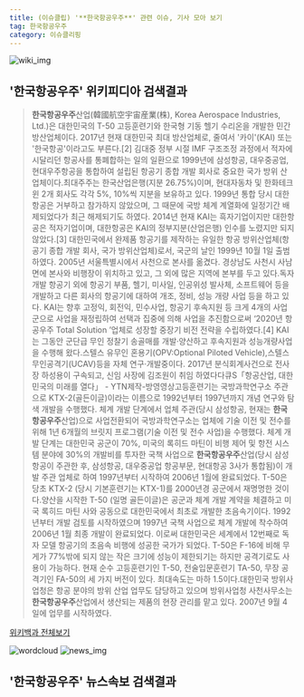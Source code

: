```yaml
---
title: (이슈클립) '**한국항공우주**' 관련 이슈, 기사 모아 보기
tag: 한국항공우주
category: 이슈클리핑
---
```

![wiki_img](https://user-images.githubusercontent.com/42597476/44503234-41136a80-a6d0-11e8-9071-6fc6418eafe4.png)
## **'**한국항공우주**'** 위키피디아 검색결과
>**한국항공우주**산업(韓國航空宇宙産業(株), Korea Aerospace Industries, Ltd.)은 대한민국의 T-50 고등훈련기와 한국형 기동 헬기 수리온을 개발한 민간 방산업체이다. 2017년 현재 대한민국 최대 방산업체로, 줄여서 '카이'(KAI) 또는 '한국항공'이라고도 부른다.[2] 김대중 정부 시절 IMF 구조조정 과정에서 적자에 시달리던 항공사를 통폐합하는 일의 일환으로 1999년에 삼성항공, 대우중공업, 현대우주항공을 통합하여 설립된 항공기 종합 개발 회사로 중요한 국가 방위 산업체이다.최대주주는 한국산업은행(지분 26.75%)이며, 현대자동차 및 한화테크윈 2개 회사도 각각 5%, 10%씩 지분을 보유하고 있다. 1999년 통합 당시 대한항공은 거부하고 참가하지 않았으며, 그 때문에 국방 체계 계열화에 일정기간 배제되었다가 최근 해제되기도 하였다. 2014년 현재 KAI는 흑자기업이지만 대한항공은 적자기업이며, 대한항공은 KAI의 정부지분(산업은행) 인수를 노렸지만 되지 않았다.[3] 대한민국에서 완제품 항공기를 제작하는 유일한 항공 방위산업체(항공기 종합 개발 회사, 국가 방위산업체)로서, 국군의 날인 1999년 10월 1일 출범하였다. 2005년 서울특별시에서 사천으로 본사를 옮겼다. 경상남도 사천시 사남면에 본사와 비행장이 위치하고 있고, 그 외에 많은 지역에 본부를 두고 있다.독자 개발 항공기 외에 항공기 부품, 헬기, 미사일, 인공위성 발사체, 소프트웨어 등을 개발하고 다른 회사의 항공기에 대하여 개조, 정비, 성능 개량 사업 등을 하고 있다. KAI는 향후 고정익, 회전익, 민수사업, 항공기 후속지원 등 크게 4개의 사업군으로 사업을 재정립하여 선택과 집중에 의해 사업을 추진함으로써 ‘2020년 항공우주 Total Solution ’업체로 성장할 중장기 비전 전략을 수립하였다.[4] KAI는 그동안 군단급 무인 정찰기 송골매를 개발·양산하고 후속지원과 성능개량사업을 수행해 왔다.스텔스 유무인 혼용기(OPV:Optional Piloted Vehicle),스텔스 무인공격기(UCAV)등을 자체 연구·개발중이다. 2017년 분식회계사건으로 전사장 하성용이 구속되고, 신임 사장에 김조원이 취임 하였다다큐S「항공산업, 대한민국의 미래를 열다」 - YTN제작-방영영상고등훈련기는 국방과학연구소 주관으로 KTX-2(골든이글)이라는 이름으로 1992년부터 1997년까지 개념 연구와 탐색 개발을 수행했다. 체계 개발 단계에서 업체 주관(당시 삼성항공, 현재는 **한국항공우주**산업)으로 사업전환되어 국방과학연구소는 업체에 기술 이전 및 전수를 위해 1년 6개월의 브릿지 프로그램(기술 이전 및 전수 사업)을 수행했다. 체계 개발 단계는 대한민국 공군이 70%, 미국의 록히드 마틴이 비행 제어 및 항전 시스템 분야에 30%의 개발비를 투자한 국책 사업으로 **한국항공우주**산업(당시 삼성항공이 주관한 후, 삼성항공, 대우중공업 항공부문, 현대항공 3사가 통합됨)이 개발 주관 업체로 하여 1997년부터 시작하여 2006년 1월에 완료되었다. T-50은 당초 KTX-2 (당시 기본훈련기는 KTX-1)를 2000년경 공군에서 재명명한 것이다.양산을 시작한 T-50 (일명 골든이글)은 공군과 체계 개발 계약을 체결하고 미국 록히드 마틴 사와 공동으로 대한민국에서 최초로 개발한 초음속기이다. 1992년부터 개발 검토를 시작하였으며 1997년 국책 사업으로 체계 개발에 착수하여 2006년 1월 최종 개발이 완료되었다. 이로써 대한민국은 세계에서 12번째로 독자 모델 항공기의 초음속 비행에 성공한 국가가 되었다. T-50은 F-16에 비해 무게가 77%밖에 되지 않는 작은 크기에 성능이 제한되기는 하지만 공격기로도 사용이 가능하다. 현재 순수 고등훈련기인 T-50, 전술입문훈련기 TA-50, 무장 공격기인 FA-50의 세 가지 버전이 있다. 최대속도는 마하 1.5이다.대한민국 방위사업청은 항공 분야의 방위 산업 업무도 담당하고 있으며 방위사업청 사천사무소는 **한국항공우주**산업에서 생산되는 제품의 현장 관리를 맡고 있다. 2007년 9월 4일에 업무를 시작하였다.

<a href="https://ko.wikipedia.org/wiki/한국항공우주" target="_blank">위키백과 전체보기</a>

![wordcloud](https://s3.ap-northeast-2.amazonaws.com/lyrics101-wordcloud/2018-09-28-1538091960.png)
![news_img](https://user-images.githubusercontent.com/42597476/44507050-1206f400-a6e4-11e8-8d98-7ffbfebb353f.png)
## **'**한국항공우주**'** 뉴스속보 검색결과

